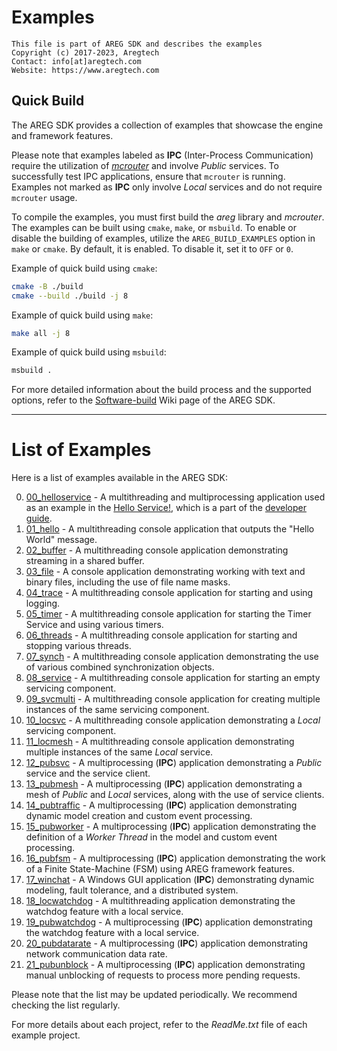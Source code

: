 # Examples

```
This file is part of AREG SDK and describes the examples
Copyright (c) 2017-2023, Aregtech
Contact: info[at]aregtech.com
Website: https://www.aregtech.com
```

## Quick Build

The AREG SDK provides a collection of examples that showcase the engine and framework features. 

Please note that examples labeled as **IPC** (Inter-Process Communication) require the utilization of [_mcrouter_](https://github.com/aregtech/areg-sdk/tree/master/framework/mcrouter) and involve _Public_ services. To successfully test IPC applications, ensure that `mcrouter` is running. Examples not marked as **IPC** only involve _Local_ services and do not require `mcrouter` usage.

To compile the examples, you must first build the _areg_ library and _mcrouter_. The examples can be built using `cmake`, `make`, or `msbuild`. To enable or disable the building of examples, utilize the `AREG_BUILD_EXAMPLES` option in `make` or `cmake`. By default, it is enabled. To disable it, set it to `OFF` or `0`.

Example of quick build using `cmake`:
```bash
cmake -B ./build
cmake --build ./build -j 8
```

Example of quick build using `make`:
```bash
make all -j 8
```

Example of quick build using `msbuild`:
```bash
msbuild .
```

For more detailed information about the build process and the supported options, refer to the [Software-build](https://github.com/aregtech/areg-sdk/wiki/03.-Software-build) Wiki page of the AREG SDK.

---

# List of Examples

Here is a list of examples available in the AREG SDK:

0. [00_helloservice](https://github.com/aregtech/areg-sdk/tree/master/examples/00_helloservice) - A multithreading and multiprocessing application used as an example in the [Hello Service!](https://github.com/aregtech/areg-sdk/blob/master/docs/HelloService.md), which is a part of the [developer guide](https://github.com/aregtech/areg-sdk/blob/master/docs/DEVELOP.md).
1. [01_hello](https://github.com/aregtech/areg-sdk/tree/master/examples/01_hello) - A multithreading console application that outputs the "Hello World" message.
2. [02_buffer](https://github.com/aregtech/areg-sdk/tree/master/examples/02_buffer) - A multithreading console application demonstrating streaming in a shared buffer.
3. [03_file](https://github.com/aregtech/areg-sdk/tree/master/examples/03_file) - A console application demonstrating working with text and binary files, including the use of file name masks.
4. [04_trace](https://github.com/aregtech/areg-sdk/tree/master/examples/04_trace) - A multithreading console application for starting and using logging.
5. [05_timer](https://github.com/aregtech/areg-sdk/tree/master/examples/05_timer) - A multithreading console application for starting the Timer Service and using various timers.
6. [06_threads](https://github.com/aregtech/areg-sdk/tree/master/examples/06_threads) - A multithreading console application for starting and stopping various threads.
7. [07_synch](https://github.com/aregtech/areg-sdk/tree/master/examples/07_synch) - A multithreading console application demonstrating the use of various combined synchronization objects.
8. [08_service](https://github.com/aregtech/areg-sdk/tree/master/examples/08_service) - A multithreading console application for starting an empty servicing component.
9. [09_svcmulti](https://github.com/aregtech/areg-sdk/tree/master/examples/09_svcmulti) - A multithreading console application for creating multiple instances of the same servicing component.
10. [10_locsvc](https://github.com/aregtech/areg-sdk/tree/master/examples/10_locsvc) - A multithreading console application demonstrating a _Local_ servicing component.
11. [11_locmesh](https://github.com/aregtech/areg-sdk/tree/master/examples/11_locmesh) - A multithreading console application demonstrating multiple instances of the same _Local_ service.
12. [12_pubsvc](https://github.com/aregtech/areg-sdk/tree/master/examples/12_pubsvc) - A multiprocessing (**IPC**) application demonstrating a _Public_ service and the service client.
13. [13_pubmesh](https://github.com/aregtech/areg-sdk/tree/master/examples/13_pubmesh) - A multiprocessing (**IPC**) application demonstrating a mesh of _Public_ and _Local_ services, along with the use of service clients.
14. [14_pubtraffic](https://github.com/aregtech/areg-sdk/tree/master/examples/14_pubtraffic) - A multiprocessing (**IPC**) application demonstrating dynamic model creation and custom event processing.
15. [15_pubworker](https://github.com/aregtech/areg-sdk/tree/master/examples/15_pubworker) - A multiprocessing (**IPC**) application demonstrating the definition of a _Worker Thread_ in the model and custom event processing.
16. [16_pubfsm](https://github.com/aregtech/areg-sdk/tree/master/examples/16_pubfsm) - A multiprocessing (**IPC**) application demonstrating the work of a Finite State-Machine (FSM) using AREG framework features.
17. [17_winchat](https://github.com/aregtech/areg-sdk/tree/master/examples/17_winchat) - A Windows GUI application (**IPC**) demonstrating dynamic modeling, fault tolerance, and a distributed system.
18. [18_locwatchdog](https://github.com/aregtech/areg-sdk/tree/master/examples/18_locwatchdog) - A multithreading application demonstrating the watchdog feature with a local service.
19. [19_pubwatchdog](https://github.com/aregtech/areg-sdk/tree/master/examples/19_pubwatchdog) - A multiprocessing (**IPC**) application demonstrating the watchdog feature with a local service.
20. [20_pubdatarate](https://github.com/aregtech/areg-sdk/tree/master/examples/20_pubdatarate) - A multiprocessing (**IPC**) application demonstrating network communication data rate.
21. [21_pubunblock](https://github.com/aregtech/areg-sdk/tree/master/examples/21_pubunblock) - A multiprocessing (**IPC**) application demonstrating manual unblocking of requests to process more pending requests.

Please note that the list may be updated periodically. We recommend checking the list regularly.

For more details about each project, refer to the _ReadMe.txt_ file of each example project.